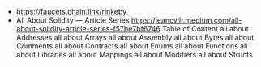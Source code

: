 * https://faucets.chain.link/rinkeby
* All About Solidity — Article Series https://jeancvllr.medium.com/all-about-solidity-article-series-f57be7bf6746
Table of Content
all about Addresses
all about Arrays
all about Assembly
all about Bytes
all about Comments
all about Contracts
all about Enums
all about Functions
all about Libraries
all about Mappings
all about Modifiers
all about Structs
